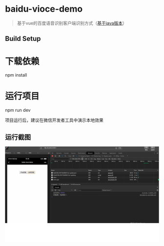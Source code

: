 # baidu-vioce-demo

>  基于vue的百度语音识别客户端识别方式（[基于java版本](https://github.com/Ma-Tao007/baidu-vioceAI-VueSDK)）

## Build Setup

# 下载依赖
npm install

# 运行项目
npm run dev

项目运行后，建议在微信开发者工具中演示本地效果

## 运行截图
![image](https://github.com/Ma-Tao007/baidu-vioceAI-VueSDK/blob/master/src/assets/runimage/run.png)
